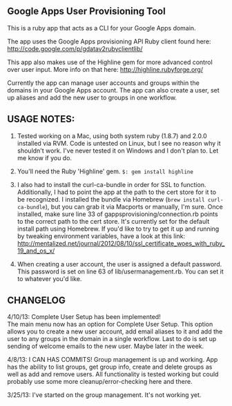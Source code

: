 Google Apps User Provisioning Tool
---------------------------------------

This is a ruby app that acts as a CLI for your Google Apps domain.

The app uses the Google Apps provisioning API Ruby client found here: http://code.google.com/p/gdatav2rubyclientlib/

This app also makes use of the Highline gem for more advanced control over user input. 
More info on that here: http://highline.rubyforge.org/

Currently the app can manage user accounts and groups within the domains in your Google Apps account. The app can also
create a user, set up aliases and add the new user to groups in one workflow.


USAGE NOTES:
-------------

1.	Tested working on a Mac, using both system ruby (1.8.7) and 2.0.0 installed via RVM. Code is untested on Linux, but I see no reason why it shouldn't work. I've never tested it on Windows
and I don't plan to. Let me know if you do.

2.	You'll need the Ruby 'Highline' gem. `$: gem install highline`

3.	I also had to install the curl-ca-bundle in order for SSL to function. Additionally, I had to point the app at the path to the cert store for it to be recognized. I installed the bundle via
Homebrew (`brew install curl-ca-bundle`), but you can grab it via Macports or manually, I'm sure. Once installed, make sure line 33 of gappsprovisioning/connection.rb points to the correct 
path to the cert store. It's currently set for the default install path using Homebrew. If you'd like to try to get it up and running by tweaking environment variables, have a look at this 
link: http://mentalized.net/journal/2012/08/10/ssl_certificate_woes_with_ruby_19_and_os_x/

4.	When creating a user account, the user is assigned a default password. This password is set on line 63 of lib/usermanagement.rb. You can set it to whatever you'd like.



CHANGELOG
------------

4/10/13: Complete User Setup has been implemented!  
The main menu now has an option for Complete User Setup. This option allows you to create a new user account, add email aliases to it and add the user to any groups in the domain in a single workflow. Last to do is set up sending of welcome
emails to the new user. Maybe later in the week.

4/8/13: I CAN HAS COMMITS! Group management is up and working. App has the ability to list groups, get group info, create and delete groups as well as add and remove users. All functionality is 
tested working but could probably use some more cleanup/error-checking here and there.


3/25/13: I've started on the group management. It's not working yet. 
